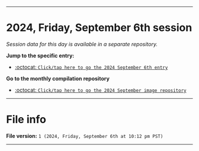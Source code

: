 
***

# 2024, Friday, September 6th session

_Session data for this day is available in a separate repository._

**Jump to the specific entry:**

- [:octocat: `Click/tap here to go the 2024 September 6th entry`](https://github.com/seanpm2001/SeansLifeArchive_Images_ModernSmurfsVillage_Y2024_V9/tree/SeansLifeArchive_ModernSmurfsVillage_Y2024_V9_Main-dev/2024/09_September/06/)

**Go to the monthly compilation repository**

- [:octocat: `Click/tap here to go the 2024 September image repository`](https://github.com/seanpm2001/SeansLifeArchive_Images_ModernSmurfsVillage_Y2024_V9/)

***

# File info

**File version:** `1 (2024, Friday, September 6th at 10:12 pm PST)`

***
